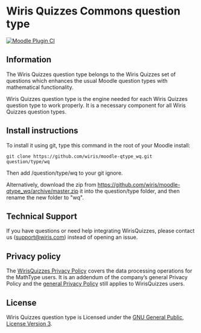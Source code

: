 # Wiris Quizzes Commons question type

[![Moodle Plugin CI](https://github.com/wiris/moodle-qtype_wq/actions/workflows/ci.yml/badge.svg)](https://github.com/wiris/moodle-qtype_wq/actions/workflows/ci.yml)

## Information
The Wiris Quizzes question type belongs to the Wiris Quizzes set of questions which enhances the usual Moodle question types with mathematical functionality.

Wiris Quizzes question type is the engine needed for each Wiris Quizzes question type to work properly. It is a necessary component for all Wiris Quizzes question types.

## Install instructions
To install it using git, type this command in the root of your Moodle install:
```
git clone https://github.com/wiris/moodle-qtype_wq.git question/type/wq
```
Then add /question/type/wq to your git ignore.

Alternatively, download the zip from <https://github.com/wiris/moodle-qtype_wq/archive/master.zip> it into the question/type folder, and then rename the new folder to "wq".

## Technical Support

If you have questions or need help integrating WirisQuizzes, please contact us (support@wiris.com) instead of opening an issue.

## Privacy policy

The [WirisQuizzes Privacy Policy](https://www.wiris.com/en/wiris-quizzes-privacy-policy/) covers the data processing operations for the MathType users. It is an addendum of the company’s general Privacy Policy and the [general Privacy Policy](https://www.wiris.com/en/privacy-policy) still applies to WirisQuizzes users.

## License

Wiris Quizzes question type is Licensed under the [GNU General Public, License Version 3](https://www.gnu.org/licenses/gpl-3.0.en.html).
